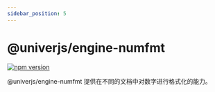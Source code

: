 ```yaml
---
sidebar_position: 5
---
```


# @univerjs/engine-numfmt

[![npm version](https://img.shields.io/npm/v/@univerjs/engine-numfmt)](https://npmjs.org/package/@univerjs/engine-numfmt)

@univerjs/engine-numfmt 提供在不同的文档中对数字进行格式化的能力。
